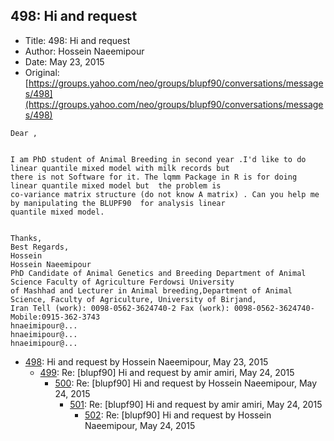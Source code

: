 ## 498: Hi and request

- Title: 498: Hi and request
- Author: Hossein Naeemipour
- Date: May 23, 2015
- Original: [https://groups.yahoo.com/neo/groups/blupf90/conversations/messages/498](https://groups.yahoo.com/neo/groups/blupf90/conversations/messages/498)

```
Dear ,


I am PhD student of Animal Breeding in second year .I'd like to do linear quantile mixed model with milk records but 
there is not Software for it. The lqmm Package in R is for doing linear quantile mixed model but  the problem is
co-variance matrix structure (do not know A matrix) . Can you help me by manipulating the BLUPF90  for analysis linear
quantile mixed model.


Thanks,
Best Regards,
Hossein 
Hossein Naeemipour
PhD Candidate of Animal Genetics and Breeding Department of Animal Science Faculty of Agriculture Ferdowsi University
of Mashhad and Lecturer in Animal breeding,Department of Animal Science, Faculty of Agriculture, University of Birjand,
Iran Tell (work): 0098-0562-3624740-2 Fax (work): 0098-0562-3624740-Mobile:0915-362-3743
hnaeimipour@...
hnaeimipour@...
hnaeimipour@...
```

- [498](0498.md): Hi and request by Hossein Naeemipour, May 23, 2015
    - [499](0499.md): Re: [blupf90] Hi and request by amir amiri, May 24, 2015
        - [500](0500.md): Re: [blupf90] Hi and request by Hossein Naeemipour, May 24, 2015
            - [501](0501.md): Re: [blupf90] Hi and request by amir amiri, May 24, 2015
                - [502](0502.md): Re: [blupf90] Hi and request by Hossein Naeemipour, May 24, 2015
